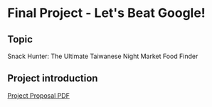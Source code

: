 # Final Project - Let's Beat Google!

## Topic

Snack Hunter: The Ultimate Taiwanese Night Market Food Finder

## Project introduction

[Project Proposal PDF](./DSproposal_Group9_final.pdf)
